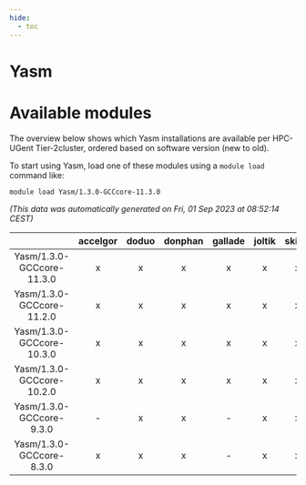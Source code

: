 ```yaml
---
hide:
  - toc
---
```


Yasm
====

# Available modules


The overview below shows which Yasm installations are available per HPC-UGent Tier-2cluster, ordered based on software version (new to old).

To start using Yasm, load one of these modules using a `module load` command like:

```shell
module load Yasm/1.3.0-GCCcore-11.3.0
```

*(This data was automatically generated on Fri, 01 Sep 2023 at 08:52:14 CEST)*  

| |accelgor|doduo|donphan|gallade|joltik|skitty|swalot|victini|
| :---: | :---: | :---: | :---: | :---: | :---: | :---: | :---: | :---: |
|Yasm/1.3.0-GCCcore-11.3.0|x|x|x|x|x|x|x|x|
|Yasm/1.3.0-GCCcore-11.2.0|x|x|x|x|x|x|x|x|
|Yasm/1.3.0-GCCcore-10.3.0|x|x|x|x|x|x|x|x|
|Yasm/1.3.0-GCCcore-10.2.0|x|x|x|x|x|x|x|x|
|Yasm/1.3.0-GCCcore-9.3.0|-|x|x|-|x|x|x|x|
|Yasm/1.3.0-GCCcore-8.3.0|x|x|x|-|x|x|x|x|
